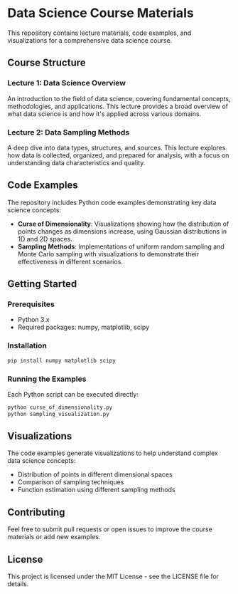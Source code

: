 # Data Science Course Materials

This repository contains lecture materials, code examples, and visualizations for a comprehensive data science course.

## Course Structure

### Lecture 1: Data Science Overview
An introduction to the field of data science, covering fundamental concepts, methodologies, and applications. This lecture provides a broad overview of what data science is and how it's applied across various domains.

### Lecture 2: Data Sampling Methods
A deep dive into data types, structures, and sources. This lecture explores how data is collected, organized, and prepared for analysis, with a focus on understanding data characteristics and quality.

## Code Examples

The repository includes Python code examples demonstrating key data science concepts:

- **Curse of Dimensionality**: Visualizations showing how the distribution of points changes as dimensions increase, using Gaussian distributions in 1D and 2D spaces.
- **Sampling Methods**: Implementations of uniform random sampling and Monte Carlo sampling with visualizations to demonstrate their effectiveness in different scenarios.

## Getting Started

### Prerequisites
- Python 3.x
- Required packages: numpy, matplotlib, scipy

### Installation
```bash
pip install numpy matplotlib scipy
```

### Running the Examples
Each Python script can be executed directly:
```bash
python curse_of_dimensionality.py
python sampling_visualization.py
```

## Visualizations

The code examples generate visualizations to help understand complex data science concepts:

- Distribution of points in different dimensional spaces
- Comparison of sampling techniques
- Function estimation using different sampling methods

## Contributing

Feel free to submit pull requests or open issues to improve the course materials or add new examples.

## License

This project is licensed under the MIT License - see the LICENSE file for details.
